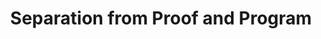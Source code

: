 ---
title: "Separation from Proof and Program"
year: 2011
pos: 1
venue: "Midwest Verification Day"
slides: includes/talks/2011-MVD.pdf
---